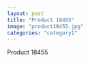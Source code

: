 ```yaml
---
layout: post
title: "Product 18455"
image: "product18455.jpg"
categories: "category1"
---
```

Product 18455
